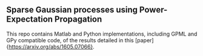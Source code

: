 ## Sparse Gaussian processes using Power-Expectation Propagation

This repo contains Matlab and Python implementations, including GPML and GPy compatible code, of the results detailed in this [paper]{https://arxiv.org/abs/1605.07066}.
